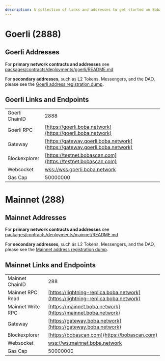 ```yaml
---
description: A collection of links and addresses to get started on Boba-Ethereum
---
```


# Goerli (2888)

## Goerli Addresses

For **primary network contracts and addresses** see [packages/contracts/deployments/goerli/README.md](../../packages/contracts/deployments/goerli/README.md)

For **secondary addresses**, such as L2 Tokens, Messengers, and the DAO, please see the [Goerli address registration dump](../../packages/boba/register/addresses/addressesGoerli_0x6FF9c8FF8F0B6a0763a3030540c21aFC721A9148.json).

## Goerli Links and Endpoints

|                 |                                                                                          |
| --------------- | ---------------------------------------------------------------------------------------- |
| Goerli ChainID  | 2888                                                                                       |
| Goerli RPC      | [https://goerli.boba.network](https://goerli.boba.network)                             |
| Gateway         | [https://gateway.goerli.boba.network](https://gateway.goerli.boba.network)             |
| Blockexplorer   | [https://testnet.bobascan.com](https://testnet.bobascan.com) |
| Websocket       | [wss://wss.goerli.boba.network](wss://wss.goerli.boba.network)                   |
| Gas Cap         | 50000000                   |

# Mainnet (288)

## Mainnet Addresses

For **primary network contracts and addresses** see [packages/contracts/deployments/mainnet/README.md](../../packages/contracts/deployments/mainnet/README.md)

For **secondary addresses**, such as L2 Tokens, Messengers, and the DAO, please see the [Mainnet address registration dump](../../packages/boba/register/addresses/addressesMainnet_0x8376ac6C3f73a25Dd994E0b0669ca7ee0C02F089.json).

## Mainnet Links and Endpoints

|                   |                                                                                  |
| ----------------- | -------------------------------------------------------------------------------- |
| Mainnet ChainID   | 288                                                                              |
| Mainnet RPC Read  | [https://lightning-replica.boba.network](https://lightning-replica.boba.network) |
| Mainnet Write RPC | [https://mainnet.boba.network](https://mainnet.boba.network)                     |
| Gateway           | [https://gateway.boba.network](https://gateway.boba.network)                     |
| Blockexplorer     | [https://bobascan.com](https://bobascan.com)         |
| Websocket         | [wss://ws.mainnet.boba.network](wss://wss.mainnet.boba.network)                  |
| Gas Cap           | 50000000                   |

